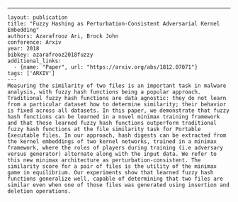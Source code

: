 ---
    layout: publication
    title: "Fuzzy Hashing as Perturbation-Consistent Adversarial Kernel Embedding"
    authors: Azarafrooz Ari, Brock John
    conference: Arxiv
    year: 2018
    bibkey: azarafrooz2018fuzzy
    additional_links:
      - {name: "Paper", url: "https://arxiv.org/abs/1812.07071"}
    tags: ['ARXIV']
    ---
    Measuring the similarity of two files is an important task in malware analysis, with fuzzy hash functions being a popular approach. Traditional fuzzy hash functions are data agnostic: they do not learn from a particular dataset how to determine similarity; their behavior is fixed across all datasets. In this paper, we demonstrate that fuzzy hash functions can be learned in a novel minimax training framework and that these learned fuzzy hash functions outperform traditional fuzzy hash functions at the file similarity task for Portable Executable files. In our approach, hash digests can be extracted from the kernel embeddings of two kernel networks, trained in a minimax framework, where the roles of players during training (i.e adversary versus generator) alternate along with the input data. We refer to this new minimax architecture as perturbation-consistent. The similarity score for a pair of files is the utility of the minimax game in equilibrium. Our experiments show that learned fuzzy hash functions generalize well, capable of determining that two files are similar even when one of those files was generated using insertion and deletion operations.